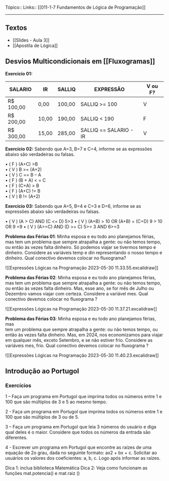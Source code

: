 Tópico::
Links:: [[011-1-7 Fundamentos de Lógica de Programação]]

---
## Textos

-  [[Slides - Aula 3]]
- [[Apostila de Lógica]]





## Desvios Multicondicionais em [[Fluxogramas]]

**Exercício 01:**

| SALARIO     | IR     | SALLIQ | EXPRESSÃO       | V ou F?   |
| ----------- | ------ | ------- | ----------------- | -------- |
| R$ 100,00   | 0,00   | 100,00 | SALLIQ >= 100 | V            |
| R$ 200,00   | 10,00 | 190,00 | SALLIQ < 190    | F            |
| R$ 300,00   | 15,00 | 285,00 | SALLIQ == SALARIO - IR | V   |


**Exercício 02:** Sabendo que A=3, B=7 e C=4, informe se as expressões abaixo são verdadeiras ou falsas.

• ( F ) (A+C) >B  
• ( V ) B >= (A+2)  
• ( V ) C == B – A  
• ( F ) (B + A) < = C  
• ( F ) (C+A) > B  
• ( F ) (A+C) != B  
• ( V ) B != (A+2)

**Exercício 03:** Sabendo que A=5, B=4 e C=3 e D=6, informe se as expressões abaixo são verdadeiras ou falsas.  

• ( V ) (A > C) AND (C <= D)   5>3
• ( V ) (A+B) > 10 OR (A+B) = (C+D)   9 > 10 OR 9 =9
• ( V ) (A>=C) AND (D >= C) 5>= 3 AND 6>=3


**Problema das Férias 01**: Minha esposa e eu todo ano planejamos férias, mas  tem um problema que sempre atrapalha a gente: ou não temos tempo, ou  então às vezes falta dinheiro. Só podemos viajar se tivermos tempo e dinheiro. Considere as variáveis temp e din representando o nosso tempo e  dinheiro. Qual conectivo devemos colocar no fluxograma?  

![[Expressões Lógicas na Programação 2023-05-30 11.33.55.excalidraw]]

**Problema das Férias 02**:  Minha esposa e eu todo ano planejamos férias, mas 
tem  um  problema  que  sempre  atrapalha  a  gente:  ou  não  temos  tempo,  ou então  às  vezes  falta  dinheiro.  Mas,  esse  ano,  se  for  mês  de  Julho  ou Dezembro vamos viajar com certeza. Considere a variável mes. Qual conectivo devemos colocar no fluxograma ?

![[Expressões Lógicas na Programação 2023-05-30 11.37.21.excalidraw]]

  
**Problema das Férias 03**: Minha esposa e eu todo ano planejamos férias, mas  
tem um problema que sempre atrapalha a gente: ou não temos tempo, ou  
então às vezes falta dinheiro. Mas, em 2024, nos economizamos para viajar  
em qualquer mês, exceto Setembro, e se não estiver frio. Considere as  
variáveis mes, frio. Qual conectivo devemos colocar no fluxograma ?

![[Expressões Lógicas na Programação 2023-05-30 11.40.23.excalidraw]]

## Introdução ao Portugol

### Exercícios

1 – Faça um programa em Portugol que imprima todos os números entre 1 e 100 que são múltiplos de 3 e 5 ao mesmo tempo.

2 - Faça um programa em Portugol que imprima todos os números entre 1 e 100 que são múltiplos de 3 ou de 5.

3 – Faça um programa em Portugol que leia 3 números do usuário e diga qual deles é o maior. Considere que todos os números da entrada são diferentes.

4 - Escrever um programa em Portugol que encontre as raízes de uma equação de 2o grau, dada no seguinte formato: ax2 + bx + c. Solicitar ao usuários os valores dos coeficientes: a, b, c. Logo após informar as raízes.

Dica 1: inclua biblioteca Matemática
Dica 2: Veja como funcionam as funções mat.potencia() e mat.raiz ()